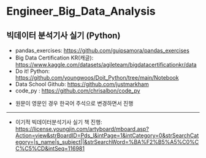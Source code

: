 # Engineer_Big_Data_Analysis
빅데이터 분석기사 실기 (Python)
---

- pandas_exercises: https://github.com/guipsamora/pandas_exercises
- Big Data Certification KR(캐글): https://www.kaggle.com/datasets/agileteam/bigdatacertificationkr/data
- Do it! Python: https://github.com/youngwoos/Doit_Python/tree/main/Notebook
- Data School Github: https://github.com/justmarkham
- code_py : https://github.com/chrisalbon/code_py

* 원문이 영문인 경우 한국어 주석으로 변경하면서 진행

---
- 이기적 빅데이터분석기사 실기 책 진행: https://license.youngjin.com/artyboard/mboard.asp?Action=view&strBoardID=Pds_l&intPage=1&intCategory=0&strSearchCategory=|s_name|s_subject||&strSearchWord=%BA%F2%B5%A5%C0%CC%C5%CD&intSeq=116981